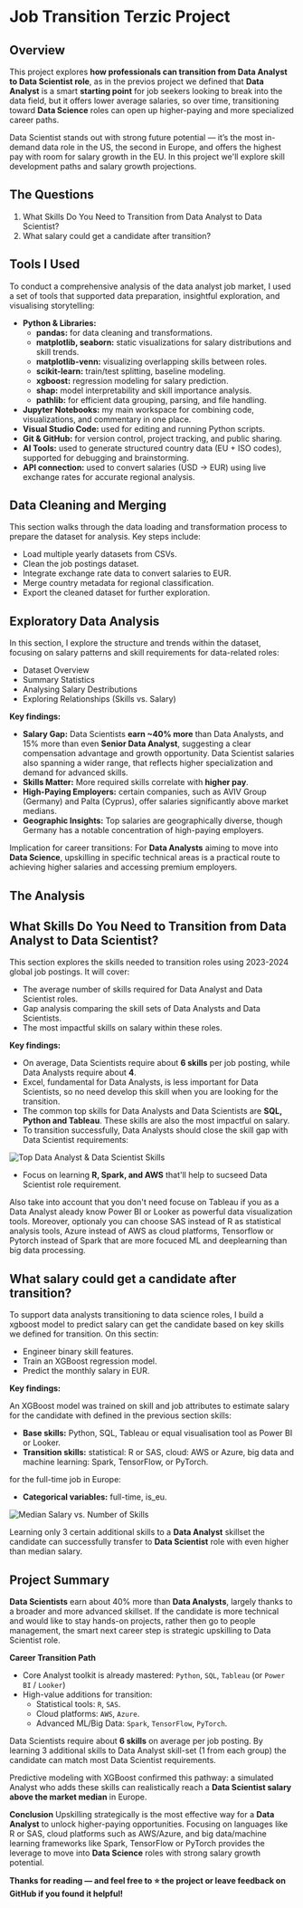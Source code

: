 # Job Transition Terzic Project

## Overview
This project explores **how professionals can transition from Data Analyst to Data Scientist role**, as in the previos project we defined that **Data Analyst** is a smart **starting point** for job seekers looking to break into the data field, but it offers lower average salaries, so over time, transitioning toward **Data Science** roles can open up higher-paying and more specialized career paths.

Data Scientist stands out with strong future potential — it’s the most in-demand data role in the US, the second in Europe, and offers the highest pay with room for salary growth in the EU. In this project we'll explore skill development paths and salary growth projections.

## The Questions
1. What Skills Do You Need to Transition from Data Analyst to Data Scientist?
2. What salary could get a candidate after transition?

## Tools I Used
To conduct a comprehensive analysis of the data analyst job market, I used a set of tools that supported data preparation, insightful exploration, and visualising storytelling:

- **Python & Libraries:**
    - **pandas:** for data cleaning and transformations.
    - **matplotlib, seaborn:** static visualizations for salary distributions and skill trends.
    - **matplotlib-venn:** visualizing overlapping skills between roles.
    - **scikit-learn:** train/test splitting, baseline modeling.
    - **xgboost:** regression modeling for salary prediction.
    - **shap:** model interpretability and skill importance analysis.
    - **pathlib:** for efficient data grouping, parsing, and file handling.
- **Jupyter Notebooks:** my main workspace for combining code, visualizations, and commentary in one place.
- **Visual Studio Code:** used for editing and running Python scripts.
- **Git & GitHub:** for version control, project tracking, and public sharing.
- **AI Tools:** used to generate structured country data (EU + ISO codes), supported for debugging and brainstorming.
- **API connection:** used to convert salaries (USD -> EUR) using live exchange rates for accurate regional analysis.

## Data Cleaning and Merging

This section walks through the data loading and transformation process to prepare the dataset for analysis. Key steps include:

- Load multiple yearly datasets from CSVs.
- Clean the job postings dataset.
- Integrate exchange rate data to convert salaries to EUR.
- Merge country metadata for regional classification.
- Export the cleaned dataset for further exploration.

## Exploratory Data Analysis
In this section, I explore the structure and trends within the dataset, focusing on salary patterns and skill requirements for data-related roles:

- Dataset Overview
- Summary Statistics
- Analysing Salary Destributions
- Exploring Relationships (Skills vs. Salary)

**Key findings:**
- **Salary Gap:** Data Scientists **earn ~40% more** than Data Analysts, and 15% more than even **Senior Data Analyst**, suggesting a clear compensation advantage and growth opportunity. Data Scientist salaries also spanning a wider range, that reflects higher specialization and demand for advanced skills.
- **Skills Matter:** More required skills correlate with **higher pay**.
- **High-Paying Employers:** certain companies, such as AVIV Group (Germany) and Palta (Cyprus), offer salaries significantly above market medians.
- **Geographic Insights:** Top salaries are geographically diverse, though Germany has a notable concentration of high-paying employers.

Implication for career transitions:
For **Data Analysts** aiming to move into **Data Science**, upskilling in specific technical areas is a practical route to achieving higher salaries and accessing premium employers.

## The Analysis

## What Skills Do You Need to Transition from Data Analyst to Data Scientist?

This section explores the skills needed to transition roles using 2023-2024 global job postings. It will cover:

- The average number of skills required for Data Analyst and Data Scientist roles.
- Gap analysis comparing the skill sets of Data Analysts and Data Scientists.
- The most impactful skills on salary within these roles.

**Key findings:**
- On average, Data Scientists require about **6 skills** per job posting, while Data Analysts require about **4**.
- Excel, fundamental for Data Analysts, is less important for Data Scientists, so no need develop this skill when you are looking for the transition.
- The common top skills for Data Analysts and Data Scientists are **SQL, Python and Tableau**. These skills are also the most impactful on salary. 
- To transition successfully, Data Analysts should close the skill gap with Data Scientist requirements:

![Top Data Analyst & Data Scientist Skills](Images/Venn_diagram.png)

- Focus on learning **R, Spark, and AWS** that'll help to sucseed Data Scientist role requirement.

Also take into account that you don't need focuse on Tableau if you as a Data Analyst aleady know Power BI or Looker as powerful data visualization tools. Moreover, optionaly you can choose SAS instead of R as statistical analysis tools, Azure instead of AWS as cloud platforms, Tensorflow or Pytorch instead of Spark that are more focuced ML and deeplearning than big data processing.

## What salary could get a candidate after transition?

To support data analysts transitioning to data science roles, I build a xgboost model to predict salary can get the candidate based on key skills we defined for transition. On this sectin:

- Engineer binary skill features.
- Train an XGBoost regression model.
- Predict the monthly salary in EUR.

**Key findings:**

An XGBoost model was trained on skill and job attributes to estimate salary for the candidate with defined in the previous section skills:
- **Base skills:** Python, SQL, Tableau or equal visualisation tool as Power BI or Looker.
- **Transition skills:** statistical: R or SAS, cloud: AWS or Azure, big data and machine learning: Spark, TensorFlow, or PyTorch.

for the full-time job in Europe:
- **Categorical variables:** full-time, is_eu.

![Median Salary vs. Number of Skills](Images/Predicted_Salary.png)

Learning only 3 certain additional skills to a **Data Analyst** skillset the candidate can successfully transfer to **Data Scientist** role with even higher than median salary.

## Project Summary

**Data Scientists** earn about 40% more than **Data Analysts**, largely thanks to a broader and more advanced skillset. If the candidate is more technical and would like to stay hands-on projects, rather then go to people management, the smart next career step is strategic upskilling to Data Scientist role.

**Career Transition Path**
- Core Analyst toolkit is already mastered: `Python`, `SQL`, `Tableau` (or `Power BI` / `Looker`)
- High-value additions for transition:
    - Statistical tools: `R`, `SAS`.
    - Cloud platforms: `AWS`, `Azure`.
    - Advanced ML/Big Data: `Spark`, `TensorFlow`, `PyTorch`.

Data Scientists require about **6 skills** on average per job posting. By learning 3 additional skills to Data Analyst skill-set (1 from each group) the candidate can match most Data Scientist requirements.

Predictive modeling with XGBoost confirmed this pathway: a simulated Analyst who adds these skills can realistically reach a **Data Scientist salary above the market median** in Europe.

**Conclusion**
Upskilling strategically is the most effective way for a **Data Analyst** to unlock higher-paying opportunities. Focusing on languages like R or SAS, cloud platforms such as AWS/Azure, and big data/machine learning frameworks like Spark, TensorFlow or PyTorch provides the leverage to move into **Data Science** roles with strong salary growth potential.

**Thanks for reading — and feel free to ⭐ the project or leave feedback on GitHub if you found it helpful!**